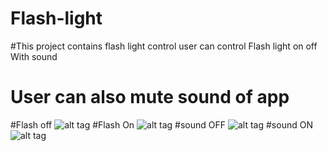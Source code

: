 # Flash-light
#This project contains flash light control user can control Flash light on off With sound 
# User can also mute sound of app 
#Flash off
![alt tag](http://imageshack.com/a/img924/811/GoqJAW.jpg "Flash Light off")
#Flash On
![alt tag](http://imageshack.com/a/img924/3840/LYc1xs.jpg "Flash Ligh on")
#sound OFF
![alt tag](http://imageshack.com/a/img923/7528/O79z1p.jpg "Sound off")
#sound ON
![alt tag](http://imageshack.com/a/img923/5259/EU3sPT.jpg "Sound on")

